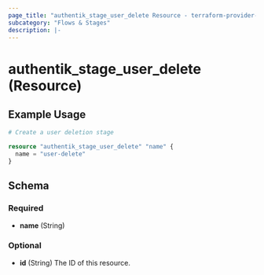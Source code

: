 ```yaml
---
page_title: "authentik_stage_user_delete Resource - terraform-provider-authentik"
subcategory: "Flows & Stages"
description: |-
---
```


# authentik_stage_user_delete (Resource)

## Example Usage

```terraform
# Create a user deletion stage

resource "authentik_stage_user_delete" "name" {
  name = "user-delete"
}
```

<!-- schema generated by tfplugindocs -->
## Schema

### Required

- **name** (String)

### Optional

- **id** (String) The ID of this resource.
